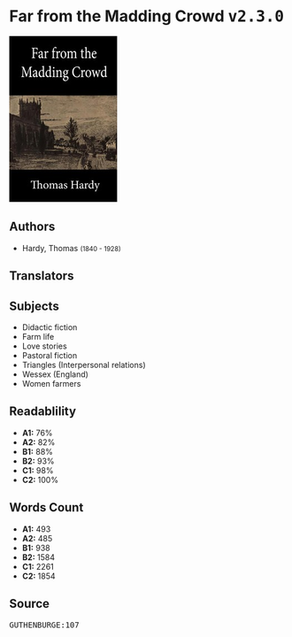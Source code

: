 # Far from the Madding Crowd <kbd>v2.3.0</kbd>

![](./cover.medium.jpg "")

## Authors


 - Hardy, Thomas <small>(1840 - 1928)</small>

## Translators



## Subjects


 - Didactic fiction
 - Farm life
 - Love stories
 - Pastoral fiction
 - Triangles (Interpersonal relations)
 - Wessex (England)
 - Women farmers

## Readablility


 - **A1:** 76%
 - **A2:** 82%
 - **B1:** 88%
 - **B2:** 93%
 - **C1:** 98%
 - **C2:** 100%

## Words Count


 - **A1:** 493
 - **A2:** 485
 - **B1:** 938
 - **B2:** 1584
 - **C1:** 2261
 - **C2:** 1854

## Source


<kbd>GUTHENBURGE:107</kbd>
